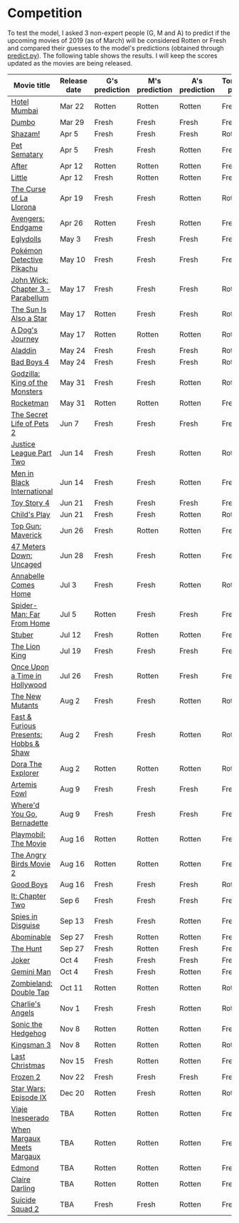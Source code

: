 # Competition
To test the model, I asked 3 non-expert people (G, M and A) to predict if the upcoming movies of 2019 (as of March) will be considered Rotten or Fresh and compared their guesses to the model's predictions (obtained through [predict.py](predict.py)).
The following table shows the results. I will keep the scores updated as the movies are being released.

| Movie title | Release date | G's prediction | M's prediction | A's prediction | Tomatology's prediction | Actual result |
| --- | --- | --- | --- | --- | --- | --- |
| [Hotel Mumbai](https://www.rottentomatoes.com/m/hotel_mumbai) | Mar 22 | Rotten | Rotten | Rotten | Fresh | - |
| [Dumbo](https://www.rottentomatoes.com/m/dumbo_2019) | Mar 29 | Fresh | Fresh | Fresh | Fresh | - |
| [Shazam!](https://www.rottentomatoes.com/m/shazam) | Apr 5 | Fresh | Fresh | Fresh | Rotten | - |
| [Pet Sematary](https://www.rottentomatoes.com/m/pet_sematary_2019) | Apr 5 | Fresh | Fresh | Rotten | Fresh | - |
| [After](https://www.rottentomatoes.com/m/after_2019) | Apr 12 | Rotten | Rotten | Rotten | Fresh | - |
| [Little](https://www.rottentomatoes.com/m/little_2019) | Apr 12 | Fresh | Rotten | Rotten | Fresh | - |
| [The Curse of La Llorona](https://www.rottentomatoes.com/m/the_curse_of_la_llorona_2019) | Apr 19 | Fresh | Fresh | Rotten | Rotten | - |
| [Avengers: Endgame](https://www.rottentomatoes.com/m/avengers_endgame) | Apr 26 | Rotten | Fresh | Rotten | Fresh | - |
| [Eglydolls](https://www.rottentomatoes.com/m/uglydolls) | May 3 | Fresh | Fresh | Fresh | Fresh | - |
| [Pokémon Detective Pikachu](https://www.rottentomatoes.com/m/pokemon_detective_pikachu) | May 10 | Fresh | Fresh | Fresh | Fresh | - |
| [John Wick: Chapter 3 - Parabellum](https://www.rottentomatoes.com/m/john_wick_chapter_3_parabellum) | May 17 | Fresh | Fresh | Fresh | Rotten | - |
| [The Sun Is Also a Star](https://www.rottentomatoes.com/m/the_sun_is_also_a_star) | May 17 | Rotten | Fresh | Fresh | Rotten | - |
| [A Dog's Journey](https://www.rottentomatoes.com/m/a_dogs_journey) | May 17 | Rotten | Rotten | Rotten | Rotten | - |
| [Aladdin](https://www.rottentomatoes.com/m/aladdin) | May 24 | Fresh | Fresh | Fresh | Rotten | - |
| [Bad Boys 4](https://www.rottentomatoes.com/m/bad_boys_4) | May 24 | Fresh | Fresh | Fresh | Rotten | - |
| [Godzilla: King of the Monsters](https://www.rottentomatoes.com/m/godzilla_king_of_the_monsters_2019) | May 31 | Fresh | Fresh | Rotten | Rotten | - |
| [Rocketman](https://www.rottentomatoes.com/m/rocketman_2019) | May 31 | Rotten | Rotten | Rotten | Fresh | - |
| [The Secret Life of Pets 2](https://www.rottentomatoes.com/m/the_secret_life_of_pets_2) | Jun 7 | Fresh | Fresh | Fresh | Fresh | - |
| [Justice League Part Two](https://www.rottentomatoes.com/m/justice_league_part_two_2019) | Jun 14 | Fresh | Fresh | Rotten | Rotten | - |
| [Men in Black International](https://www.rottentomatoes.com/m/men_in_black_international) | Jun 14 | Fresh | Fresh | Rotten | Fresh | - |
| [Toy Story 4](https://www.rottentomatoes.com/m/toy_story_4) | Jun 21 | Fresh | Fresh | Fresh | Fresh | - |
| [Child's Play](https://www.rottentomatoes.com/m/childs_play_2019) | Jun 21 | Fresh | Fresh | Rotten | Rotten | - |
| [Top Gun: Maverick](https://www.rottentomatoes.com/m/top_gun_maverick) | Jun 26 | Fresh | Rotten | Rotten | Fresh | - |
| [47 Meters Down: Uncaged](https://www.rottentomatoes.com/m/47_meters_down_uncaged) | Jun 28 | Fresh | Fresh | Rotten | Fresh | - |
| [Annabelle Comes Home](https://www.rottentomatoes.com/m/untitled_annabelle_film) | Jul 3 | Fresh | Fresh | Rotten | Rotten | - |
| [Spider-Man: Far From Home](https://www.rottentomatoes.com/m/spider_man_far_from_home) | Jul 5 | Rotten | Fresh | Fresh | Fresh | - |
| [Stuber](https://www.rottentomatoes.com/m/stuber) | Jul 12 | Fresh | Rotten | Rotten | Fresh | - |
| [The Lion King](https://www.rottentomatoes.com/m/the_lion_king_2019) | Jul 19 | Fresh | Fresh | Fresh | Fresh | - |
| [Once Upon a Time in Hollywood](https://www.rottentomatoes.com/m/once_upon_a_time_in_hollywood) | Jul 26 | Fresh | Rotten | Fresh | Fresh | - |
| [The New Mutants](https://www.rottentomatoes.com/m/the_new_mutants) | Aug 2 | Fresh | Fresh | Rotten | Rotten | - |
| [Fast & Furious Presents: Hobbs & Shaw](https://www.rottentomatoes.com/m/fast_and_furious_presents_hobbs_and_shaw) | Aug 2 | Fresh | Fresh | Rotten | Rotten | - |
| [Dora The Explorer](https://www.rottentomatoes.com/m/dora_the_explorer_2019) | Aug 2 | Rotten | Rotten | Rotten | Rotten | - |
| [Artemis Fowl](https://www.rottentomatoes.com/m/artemis_fowl_2019) | Aug 9 | Fresh | Fresh | Fresh | Fresh | - |
| [Where'd You Go, Bernadette](https://www.rottentomatoes.com/m/whered_you_go_bernadette) | Aug 9 | Fresh | Fresh | Fresh | Fresh | - |
| [Playmobil: The Movie](https://www.rottentomatoes.com/m/playmobil_the_movie) | Aug 16 | Rotten | Rotten | Rotten | Fresh | - |
| [The Angry Birds Movie 2](https://www.rottentomatoes.com/m/the_angry_birds_movie_2) | Aug 16 | Rotten | Rotten | Rotten | Fresh | - |
| [Good Boys](https://www.rottentomatoes.com/m/good_boys_2019) | Aug 16 | Fresh | Fresh | Fresh | Rotten | - |
| [It: Chapter Two](https://www.rottentomatoes.com/m/it_chapter_two) | Sep 6 | Fresh | Fresh | Fresh | Fresh | - |
| [Spies in Disguise](https://www.rottentomatoes.com/m/spies_in_disguise) | Sep 13 | Fresh | Fresh | Rotten | Fresh | - |
| [Abominable](https://www.rottentomatoes.com/m/abominable) | Sep 27 | Fresh | Rotten | Rotten | Fresh | - |
| [The Hunt](https://www.rottentomatoes.com/m/the_hunt_2019) | Sep 27 | Fresh | Rotten | Fresh | Fresh | - |
| [Joker](https://www.rottentomatoes.com/m/joker_2019) | Oct 4 | Fresh | Fresh | Fresh | Fresh | - |
| [Gemini Man](https://www.rottentomatoes.com/m/gemini_man_2019) | Oct 4 | Fresh | Fresh | Rotten | Fresh | - |
| [Zombieland: Double Tap](https://www.rottentomatoes.com/m/zombieland_double_tap) | Oct 11 | Rotten | Rotten | Rotten | Rotten | - |
| [Charlie's Angels](https://www.rottentomatoes.com/m/charlies_angels_2019) | Nov 1 | Fresh | Fresh | Rotten | Rotten | - |
| [Sonic the Hedgehog](https://www.rottentomatoes.com/m/sonic_the_hedgehog_2019) | Nov 8 | Rotten | Rotten | Rotten | Fresh | - |
| [Kingsman 3](https://www.rottentomatoes.com/m/kingsman_3) | Nov 8 | Rotten | Rotten | Rotten | Rotten | - |
| [Last Christmas](https://www.rottentomatoes.com/m/last_christmas_2019) | Nov 15 | Fresh | Rotten | Rotten | Fresh | - |
| [Frozen 2](https://www.rottentomatoes.com/m/frozen_2) | Nov 22 | Fresh | Fresh | Fresh | Fresh | - |
| [Star Wars: Episode IX](https://www.rottentomatoes.com/m/star_wars_episode_ix) | Dec 20 | Rotten | Fresh | Rotten | Rotten | - |
| [Viaje Inesperado](https://www.rottentomatoes.com/m/viaje_inesperado) | TBA | Rotten | Rotten | Rotten | Fresh | - |
| [When Margaux Meets Margaux](https://www.rottentomatoes.com/m/when_margaux_meets_margaux) | TBA | Rotten | Rotten | Rotten | Fresh | - |
| [Edmond](https://www.rottentomatoes.com/m/edmond_2018) | TBA | Rotten | Rotten | Rotten | Fresh | - |
| [Claire Darling](https://www.rottentomatoes.com/m/claire_darling) | TBA | Rotten | Rotten | Rotten | Fresh | - |
| [Suicide Squad 2](https://www.rottentomatoes.com/m/suicide_squad_2) | TBA | Fresh | Fresh | Rotten | Fresh | - |
